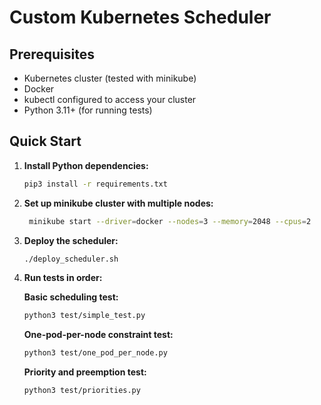 # Custom Kubernetes Scheduler

## Prerequisites

- Kubernetes cluster (tested with minikube)
- Docker
- kubectl configured to access your cluster
- Python 3.11+ (for running tests)

## Quick Start

1. **Install Python dependencies:**
   ```bash
   pip3 install -r requirements.txt
   ```

2. **Set up minikube cluster with multiple nodes:**
   ```bash
    minikube start --driver=docker --nodes=3 --memory=2048 --cpus=2
   ```

3. **Deploy the scheduler:**
   ```bash
   ./deploy_scheduler.sh
   ```

4. **Run tests in order:**

   **Basic scheduling test:**
   ```bash
   python3 test/simple_test.py
   ```

   **One-pod-per-node constraint test:**
   ```bash
   python3 test/one_pod_per_node.py
   ```

   **Priority and preemption test:**
   ```bash
   python3 test/priorities.py
   ```
